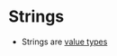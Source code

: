 # Strings

* Strings are [value types](https://docs.swift.org/swift-book/documentation/the-swift-programming-language/stringsandcharacters#Strings-Are-Value-Types)
